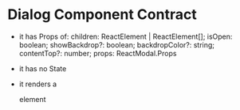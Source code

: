# Dialog Component Contract

* it has Props of:
  children: ReactElement | ReactElement[];
  isOpen: boolean;
  showBackdrop?: boolean;
  backdropColor?: string;
  contentTop?: number;
  props: ReactModal.Props

* it has no State
* it renders a <div> element